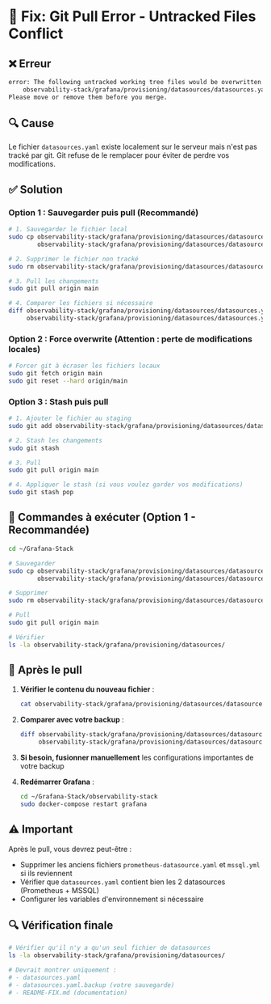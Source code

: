 # 🔧 Fix: Git Pull Error - Untracked Files Conflict

## ❌ Erreur
```bash
error: The following untracked working tree files would be overwritten by merge:
    observability-stack/grafana/provisioning/datasources/datasources.yaml
Please move or remove them before you merge.
```

## 🔍 Cause
Le fichier `datasources.yaml` existe localement sur le serveur mais n'est pas tracké par git. 
Git refuse de le remplacer pour éviter de perdre vos modifications.

## ✅ Solution

### Option 1 : Sauvegarder puis pull (Recommandé)

```bash
# 1. Sauvegarder le fichier local
sudo cp observability-stack/grafana/provisioning/datasources/datasources.yaml \
        observability-stack/grafana/provisioning/datasources/datasources.yaml.backup

# 2. Supprimer le fichier non tracké
sudo rm observability-stack/grafana/provisioning/datasources/datasources.yaml

# 3. Pull les changements
sudo git pull origin main

# 4. Comparer les fichiers si nécessaire
diff observability-stack/grafana/provisioning/datasources/datasources.yaml \
     observability-stack/grafana/provisioning/datasources/datasources.yaml.backup
```

### Option 2 : Force overwrite (Attention : perte de modifications locales)

```bash
# Forcer git à écraser les fichiers locaux
sudo git fetch origin main
sudo git reset --hard origin/main
```

### Option 3 : Stash puis pull

```bash
# 1. Ajouter le fichier au staging
sudo git add observability-stack/grafana/provisioning/datasources/datasources.yaml

# 2. Stash les changements
sudo git stash

# 3. Pull
sudo git pull origin main

# 4. Appliquer le stash (si vous voulez garder vos modifications)
sudo git stash pop
```

## 🎯 Commandes à exécuter (Option 1 - Recommandée)

```bash
cd ~/Grafana-Stack

# Sauvegarder
sudo cp observability-stack/grafana/provisioning/datasources/datasources.yaml \
        observability-stack/grafana/provisioning/datasources/datasources.yaml.backup

# Supprimer
sudo rm observability-stack/grafana/provisioning/datasources/datasources.yaml

# Pull
sudo git pull origin main

# Vérifier
ls -la observability-stack/grafana/provisioning/datasources/
```

## 📝 Après le pull

1. **Vérifier le contenu du nouveau fichier** :
   ```bash
   cat observability-stack/grafana/provisioning/datasources/datasources.yaml
   ```

2. **Comparer avec votre backup** :
   ```bash
   diff observability-stack/grafana/provisioning/datasources/datasources.yaml \
        observability-stack/grafana/provisioning/datasources/datasources.yaml.backup
   ```

3. **Si besoin, fusionner manuellement** les configurations importantes de votre backup

4. **Redémarrer Grafana** :
   ```bash
   cd ~/Grafana-Stack/observability-stack
   sudo docker-compose restart grafana
   ```

## ⚠️ Important

Après le pull, vous devrez peut-être :
- Supprimer les anciens fichiers `prometheus-datasource.yaml` et `mssql.yml` si ils reviennent
- Vérifier que `datasources.yaml` contient bien les 2 datasources (Prometheus + MSSQL)
- Configurer les variables d'environnement si nécessaire

## 🔍 Vérification finale

```bash
# Vérifier qu'il n'y a qu'un seul fichier de datasources
ls -la observability-stack/grafana/provisioning/datasources/

# Devrait montrer uniquement :
# - datasources.yaml
# - datasources.yaml.backup (votre sauvegarde)
# - README-FIX.md (documentation)
```
